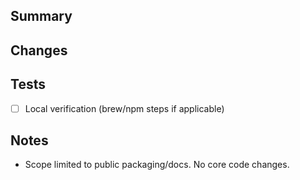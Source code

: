 ## Summary

## Changes

## Tests

- [ ] Local verification (brew/npm steps if applicable)

## Notes
- Scope limited to public packaging/docs. No core code changes.
